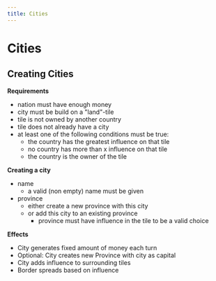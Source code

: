 ```yaml
---
title: Cities
---
```


# Cities

## Creating Cities

**Requirements**

- nation must have enough money
- city must be build on a "land"-tile
- tile is not owned by another country
- tile does not already have a city
- at least one of the following conditions must be true:
  - the country has the greatest influence on that tile
  - no country has more than x influence on that tile
  - the country is the owner of the tile

**Creating a city**

- name
  - a valid (non empty) name must be given
- province
  - either create a new province with this city
  - or add this city to an existing province
    - province must have influence in the tile to be a valid choice

**Effects**

- City generates fixed amount of money each turn
- Optional: City creates new Province with city as capital
- City adds influence to surrounding tiles
- Border spreads based on influence

